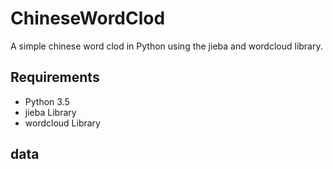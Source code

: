 # ChineseWordClod
A simple chinese word clod in Python using the jieba and wordcloud library.

## Requirements
* Python 3.5
* jieba Library
* wordcloud Library

## data

